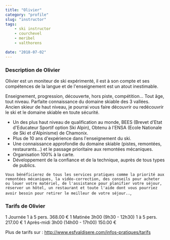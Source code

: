 ```yaml
---
title: "Olivier"
category: "profile"
slug: "instructor"
tags:
    - ski instructor
    - courchevel
    - meribel
    - valthorens

date: "2018-07-02"
---
```


### Description de Olivier
Olivier est un moniteur de ski expérimenté, il est  à son compte et ses compétences de la langue et de l'enseignement est un atout inestimable.  

Enseignement, progression, découverte, hors piste, compétition... Tout âge, tout niveau. 
Parfaite connaissance du domaine skiable des 3 vallées.
Ancien skieur de haut niveau, je pourrai vous faire découvrir ou redécouvrir le ski et le domaine skiable en toute sécurité.

* Un des plus haut niveau de qualification au monde, BEES (Brevet d'Etat d'Educateur Sportif option Ski Alpin), Obtenu à l'ENSA (Ecole Nationale de Ski et d'Alpinisme) de Chamonix.
* Plus de 10 ans d'expérience dans l'enseignement du ski.
* Une connaissance approfondie du domaine skiable (pistes, remontées, restaurants...) et le passage prioritaire aux remontées mécaniques. 
* Organisation 100% à la carte. 
* Développement de la confiance et de la technique, auprès de tous types de publics.

`Vous bénéficierez de tous les services pratiques comme la priorité aux remontées mécaniques, la vidéo-correction, des conseils pour acheter ou louer votre matériel, de l'assistance pour planifier votre séjour, réserver un hôtel, un restaurant et toute l'aide dont vous pourriez avoir besoin pour retirer le meilleur de votre séjour..`,

### Tarifs de Olivier

1 Journée 1 à 5 pers. 368.00 € 
1 Matinée 3h00 (9h30 - 12h30) 1 à 5 pers. 217.00 € 
1 Après-midi 3h00 (14h00 - 17h00)	150.00 €

Plus de tarifs sur : http://www.esfvaldisere.com/infos-pratiques/tarifs


